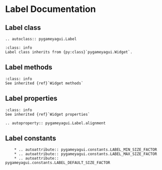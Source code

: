 # Label Documentation

## Label class
```{eval-rst} 
.. autoclass:: pygameyagui.Label
```

```{admonition} Inheritance
:class: info 
Label class inherits from {py:class}`pygameyagui.Widget`.
```

## Label methods
```{admonition} Inheritance
:class: info 
See inherited {ref}`Widget methods`
```

## Label properties
```{admonition} Inheritance
:class: info 
See inherited {ref}`Widget properties`
```

```{eval-rst}
.. autoproperty:: pygameyagui.Label.alignment
```

## Label constants
```{eval-rst}
    * .. autoattribute:: pygameyagui.constants.LABEL_MIN_SIZE_FACTOR
    * .. autoattribute:: pygameyagui.constants.LABEL_MAX_SIZE_FACTOR
    * .. autoattribute:: pygameyagui.constants.LABEL_DEFAULT_SIZE_FACTOR
```